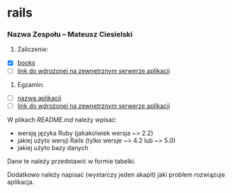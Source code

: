 # rails

### Nazwa Zespołu – Mateusz Ciesielski

1. Zaliczenie:
 - [x] [books](books)
 - [ ] [link do wdrożonej na zewnętrznym serwerze aplikacji](/)
1. Egzamin:
 - [ ] [nazwa aplikacji](egzamin)
 - [ ] [link do wdrożonej na zewnętrznym serwerze aplikacji](/)

W plikach _README.md_ należy wpisać:

* wersję języka Ruby (jakakolwiek wersja ~> 2.2)
* jakiej użyto wersji Rails (tylko wersje ~> 4.2 lub ~> 5.0)
* jakiej użyto bazy danych

Dane te należy przedstawić w formie tabelki.

Dodatkowo należy napisać (wystarczy jeden akapit)
jaki problem rozwiązuje aplikacja.
